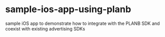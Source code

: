 sample-ios-app-using-planb
=====

 sample iOS app to demonstrate how to integrate with the PLANB SDK and coexist with existing advertising SDKs 
